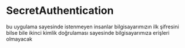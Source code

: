 # SecretAuthentication
bu uygulama sayesinde istenmeyen insanlar bilgisayarımızın ilk şifresini bilse bile ikinci kimlik doğrulaması sayesinde bilgisayarımıza erişleri olmayacak
